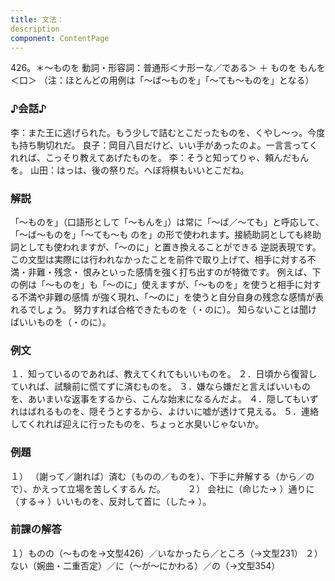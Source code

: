 ```yaml
---
title: 文法：
description
component: ContentPage
---
```



426。＊～ものを
動詞・形容詞：普通形＜ナ形ーな／である＞ ＋ ものを
もんを＜口＞
（注：ほとんどの用例は「～ば～ものを」「～ても～ものを」となる）
### ♪会話♪
李：また王に逃げられた。もう少しで詰むとこだったものを、くやし～っ。今度も持ち駒切れだ。 良子：岡目八目だけど、いい手があったのよ。一言言ってくれれば、こっそり教えてあげたものを。
李：そうと知ってりゃ、頼んだもんを。
山田：はっは、後の祭りだ。へぼ将棋もいいとこだね。
### 解説
「～ものを」（口語形として「～もんを」）は常に「～ば／～ても」と呼応して、「～ば～ものを」「～ても～も
のを」の形で使われます。接続助詞としても終助詞としても使われますが、「～のに」と置き換えることができる 逆説表現です。この文型は実際には行われなかったことを前件で取り上げて、相手に対する不満・非難・残念・ 恨みといった感情を強く打ち出すのが特徴です。
例えば、下の例は「～ものを」も「～のに」使えますが、「～ものを」を使うと相手に対する不満や非難の感情 が強く現れ、「～のに」を使うと自分自身の残念な感情が表れるでしょう。
努力すれば合格できたものを（・のに）。
知らないことは聞けばいいものを（・のに）。
### 例文
１．知っているのであれば、教えてくれてもいいものを。
２．日頃から復習していれば、試験前に慌てずに済むものを。
３．嫌なら嫌だと言えばいいものを、あいまいな返事をするから、こんな始末になるんだよ。
４．隠してもいずれはばれるものを、隠そうとするから、よけいに嘘が透けて見える。
５．連絡してくれれば迎えに行ったものを、ちょっと水臭いじゃないか。
### 例題
１） （謝って／謝れば）済む（ものの／ものを）、下手に弁解する（から／ので）、かえって立場を苦しくするん
だ。        
２） 会社に（命じた→ ）通りに（する→ ）いいものを、反対して首に（した→ ）。
### 前課の解答
１）ものの（～ものを→文型426）／いなかったら／ところ（→文型231）
２）ない（婉曲・二重否定）／に（～が～にかわる）／の（→文型354）
